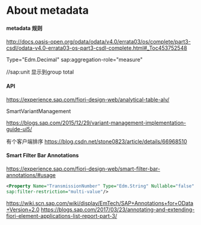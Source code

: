 # About metadata

#### metadata 规则

http://docs.oasis-open.org/odata/odata/v4.0/errata03/os/complete/part3-csdl/odata-v4.0-errata03-os-part3-csdl-complete.html#_Toc453752548

Type="Edm.Decimal" sap:aggregation-role="measure"

//sap:unit 显示到group total

#### API

 https://experience.sap.com/fiori-design-web/analytical-table-alv/

SmartVariantManagement

https://blogs.sap.com/2015/12/29/variant-management-implementation-guide-ui5/

有个客户端排序 https://blog.csdn.net/stone0823/article/details/66968510

#### Smart Filter Bar Annotations

https://experience.sap.com/fiori-design-web/smart-filter-bar-annotations/#usage


```xml
<Property Name="TransmissionNumber" Type="Edm.String" Nullable="false" MaxLength="10" sap:creatable="false" sap:label="Transmission ID" sap:aggregation-role="dimension"
sap:filter-restriction="multi-value"/>
```
https://wiki.scn.sap.com/wiki/display/EmTech/SAP+Annotations+for+OData+Version+2.0
https://blogs.sap.com/2017/03/23/annotating-and-extending-fiori-element-applications-list-report-part-3/